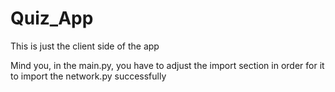 # Quiz_App
This is just the client side of the app


Mind you, in the main.py, you have to adjust the import section in order for it to import the network.py successfully
